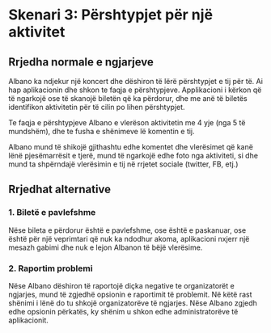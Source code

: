 
# Skenari 3: Përshtypjet për një aktivitet

## Rrjedha normale e ngjarjeve

Albano ka ndjekur një koncert dhe dëshiron të lërë përshtypjet e tij
për të. Ai hap aplikacionin dhe shkon te faqja e përshtypjeve.
Applikacioni i kërkon që të ngarkojë ose të skanojë biletën që ka
përdorur, dhe me anë të biletës identifikon aktivitetin për të cilin
po lihen përshtypjet.

Te faqja e përshtypjeve Albano e vlerëson aktivitetin me 4 yje (nga 5
të mundshëm), dhe te fusha e shënimeve lë komentin e tij.

Albano mund të shikojë gjithashtu edhe komentet dhe vlerësimet që kanë
lënë pjesëmarrësit e tjerë, mund të ngarkojë edhe foto nga aktiviteti,
si dhe mund ta shpërndajë vlerësimin e tij në rrjetet sociale
(twitter, FB, etj.)

## Rrjedhat alternative

### 1. Biletë e pavlefshme

Nëse bileta e përdorur është e pavlefshme, ose është e paskanuar, ose
është për një veprimtari që nuk ka ndodhur akoma, aplikacioni nxjerr
një mesazh gabimi dhe nuk e lejon Albanon të bëjë vlerësime.

### 2. Raportim problemi

Nëse Albano dëshiron të raportojë diçka negative te organizatorët e
ngjarjes, mund të zgjedhë opsionin e raportimit të problemit.  Në këtë
rast shënimi i lënë do tu shkojë organizatorëve të ngjarjes. Nëse
Albano zgjedh edhe opsionin përkatës, ky shënim u shkon edhe
administratorëve të aplikacionit.
